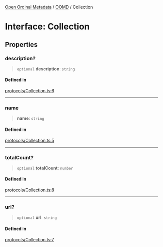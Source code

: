 [Open Ordinal Metadata](../../README.md) / [OOMD](../README.md) / Collection

# Interface: Collection

## Properties

### description?

> `optional` **description**: `string`

#### Defined in

[protocols/Collection.ts:6](https://github.com/sagaverse-io/SagaverseOrdinalMetaData/blob/21ce10a40b8bf8104b5ae78ffacd63a48fde889a/src/protocols/Collection.ts#L6)

***

### name

> **name**: `string`

#### Defined in

[protocols/Collection.ts:5](https://github.com/sagaverse-io/SagaverseOrdinalMetaData/blob/21ce10a40b8bf8104b5ae78ffacd63a48fde889a/src/protocols/Collection.ts#L5)

***

### totalCount?

> `optional` **totalCount**: `number`

#### Defined in

[protocols/Collection.ts:8](https://github.com/sagaverse-io/SagaverseOrdinalMetaData/blob/21ce10a40b8bf8104b5ae78ffacd63a48fde889a/src/protocols/Collection.ts#L8)

***

### url?

> `optional` **url**: `string`

#### Defined in

[protocols/Collection.ts:7](https://github.com/sagaverse-io/SagaverseOrdinalMetaData/blob/21ce10a40b8bf8104b5ae78ffacd63a48fde889a/src/protocols/Collection.ts#L7)
